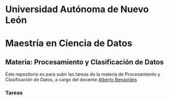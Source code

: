 # Universidad Autónoma de Nuevo León
# Maestría en Ciencia de Datos

## Materia: Procesamiento y Clasificación de Datos

Este repositorio es para subir las tareas de la materia de Procesamiento y Clasificación de Datos, a cargo del docente [Alberto Benavides](https://github.com/albertobenavides)

### Tareas



